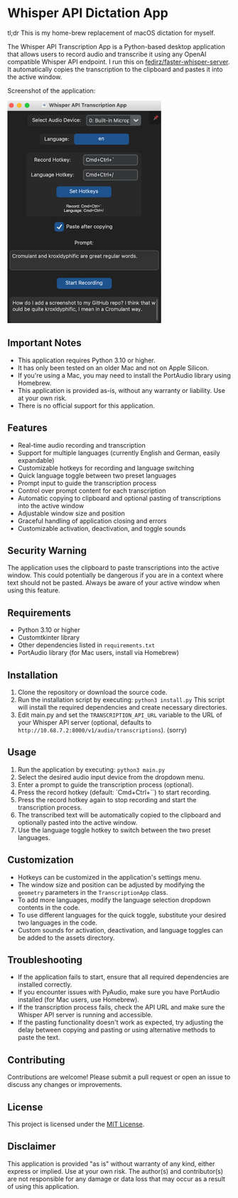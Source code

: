 # Whisper API Dictation App

tl;dr This is my home-brew replacement of macOS dictation for myself.

The Whisper API Transcription App is a Python-based desktop application that allows users to record audio and  transcribe it using any OpenAI compatible Whisper API endpoint. I run this on <a href="https://github.com/fedirz/faster-whisper-server">fedirz/faster-whisper-server</a>.  It automatically copies the transcription to the clipboard and pastes it into the active window. 

Screenshot of the application: </p>
<img src="screenshot_v02.png" height="500">
</p>

## Important Notes

- This application requires Python 3.10 or higher.
- It has only been tested on an older Mac and not on Apple Silicon.
- If you're using a Mac, you may need to install the PortAudio library using Homebrew.
- This application is provided as-is, without any warranty or liability. Use at your own risk.
- There is no official support for this application.

## Features

- Real-time audio recording and transcription
- Support for multiple languages (currently English and German, easily expandable)
- Customizable hotkeys for recording and language switching
- Quick language toggle between two preset languages
- Prompt input to guide the transcription process
- Control over prompt content for each transcription
- Automatic copying to clipboard and optional pasting of transcriptions into the active window
- Adjustable window size and position
- Graceful handling of application closing and errors
- Customizable activation, deactivation, and toggle sounds

## Security Warning

The application uses the clipboard to paste transcriptions into the active window. This could potentially be dangerous if you are in a context where text should not be pasted. Always be aware of your active window when using this feature.

## Requirements

- Python 3.10 or higher
- Customtkinter library
- Other dependencies listed in `requirements.txt`
- PortAudio library (for Mac users, install via Homebrew)

## Installation

1. Clone the repository or download the source code.
2. Run the installation script by executing: `python3 install.py`
   This script will install the required dependencies and create necessary directories.
3. Edit main.py and set the `TRANSCRIPTION_API_URL`  variable to the URL of your Whisper API server (optional, defaults to `http://10.68.7.2:8000/v1/audio/transcriptions`).  (sorry)

## Usage

1. Run the application by executing: `python3 main.py`
2. Select the desired audio input device from the dropdown menu.
3. Enter a prompt to guide the transcription process (optional).
4. Press the record hotkey (default: `Cmd+Ctrl+\``) to start recording.
5. Press the record hotkey again to stop recording and start the transcription process.
6. The transcribed text will be automatically copied to the clipboard and optionally pasted into the active window.
7. Use the language toggle hotkey to switch between the two preset languages.

## Customization

- Hotkeys can be customized in the application's settings menu.
- The window size and position can be adjusted by modifying the `geometry` parameters in the `TranscriptionApp` class.
- To add more languages, modify the language selection dropdown contents in the code.
- To use different languages for the quick toggle, substitute your desired two languages in the code.
- Custom sounds for activation, deactivation, and language toggles can be added to the assets directory.

## Troubleshooting

- If the application fails to start, ensure that all required dependencies are installed correctly.
- If you encounter issues with PyAudio, make sure you have PortAudio installed (for Mac users, use Homebrew).
- If the transcription process fails, check the API URL and make sure the Whisper API server is running and accessible.
- If the pasting functionality doesn't work as expected, try adjusting the delay between copying and pasting or using alternative methods to paste the text.

## Contributing

Contributions are welcome! Please submit a pull request or open an issue to discuss any changes or improvements.

## License

This project is licensed under the [MIT License](LICENSE).

## Disclaimer

This application is provided "as is" without warranty of any kind, either express or implied. Use at your own risk. The author(s) and contributor(s) are not responsible for any damage or data loss that may occur as a result of using this application.

